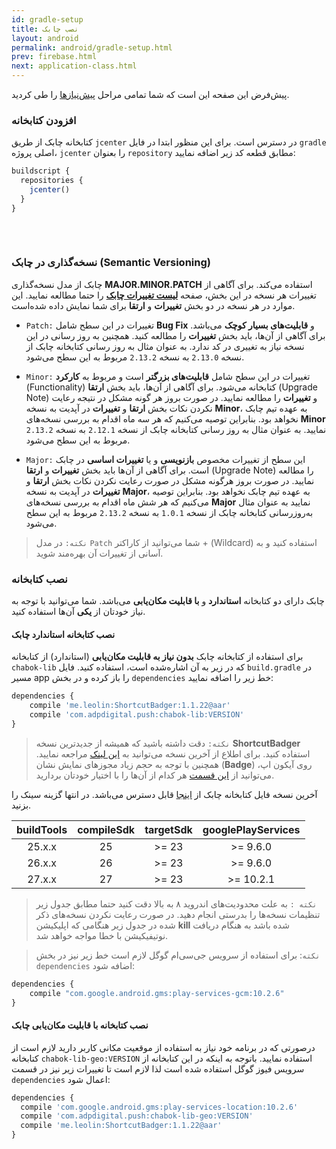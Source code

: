 ```yaml
---
id: gradle-setup
title: نصب چابک
layout: android
permalink: android/gradle-setup.html
prev: firebase.html
next: application-class.html
---
```


پیش‌فرض این صفحه این است که شما تمامی مراحل [پیش‌نیازها](https://doc.chabokpush.com/android/required.html) را طی کردید.

### افزودن کتابخانه

کتابخانه چابک از طریق `jcenter` در دسترس است. برای این منظور ابتدا در فایل `gradle` اصلی پروژه، `jcenter` را بعنوان `repository` مطابق قطعه کد زیر اضافه نمایید:

```javascript
buildscript {
  repositories {
    jcenter()
  }
}
  
```
<Br>

### نسخه‌گذاری در چابک  (Semantic Versioning)

چابک از مدل نسخه‌گذاری **MAJOR.MINOR.PATCH** استفاده می‌کند. برای آگاهی از تغییرات هر نسخه در این بخش، صفحه [**لیست تغییرات چابک**](https://doc.chabokpush.com/android/release-note.html) را حتما مطالعه نمایید. این موارد در هر نسخه در دو بخش **تغییرات** و **ارتقا** برای شما نمایش داده شده‌است.

- `Patch:` تغییرات در این سطح شامل **Bug Fix** و **قابلیت‌های بسیار کوچک** می‌باشد. برای آگاهی از آن‌ها، باید بخش **تغییرات** را مطالعه کنید. همچنین به روز رسانی در این نسخه نیاز به تغییری در کد ندارد. به عنوان مثال به‌ روز رسانی کتابخانه چابک از نسخه `2.13.0` به نسخه `2.13.2` مربوط به این سطح می‌شود.

- `Minor:` تغییرات در این سطح شامل **قابلیت‌های بزرگتر** است و مربوط به **کارکرد** (Functionality) کتابخانه می‌شود. برای آگاهی از آن‌ها، باید بخش **ارتقا** (Upgrade Note) و **تغییرات** را مطالعه نمایید. در صورت بروز هر گونه مشکل در نتیجه رعایت نکردن نکات بخش **ارتقا** و **تغییرات** در آپدیت به نسخه **Minor**، به عهده تیم چابک نخواهد بود. بنابراین توصیه می‌کنیم که هر سه ماه اقدام به بررسی نسخه‌های **Minor** نمایید. به عنوان مثال به‌ روز رسانی کتابخانه چابک از نسخه `2.12.1` به نسخه `2.13.2` مربوط به این سطح می‌شود.

- `Major:` این سطح از تغییرات مخصوص **بازنویسی** و یا **تغییرات اساسی** در چابک است. برای آگاهی از آن‌ها باید بخش **تغییرات** و **ارتقا** (Upgrade Note) را مطالعه نمایید. در صورت بروز هرگونه مشکل در صورت رعایت نکردن نکات بخش **ارتقا** و **تغییرات** در آپدیت به نسخه **Major**، به عهده تیم چابک نخواهد بود.  بنابراین توصیه می‌کنیم که هر شش ماه اقدام به بررسی نسخه‌های **Major** نمایید به عنوان مثال به‌روزرسانی کتابخانه چابک از نسخه `1.0.1` به نسخه `2.13.2` مربوط به این سطح می‌شود.

> `نکته:` در مدل `Patch` شما می‌توانید از کاراکتر + (Wildcard) استفاده کنید و به آسانی از تغییرات آن بهره‌مند شوید.

### نصب کتابخانه
چابک دارای دو کتابخانه **استاندارد** و **با قابلیت مکان‌یابی** می‌باشد. شما می‌توانید با توجه به نیاز خودتان از **یکی** آن‌ها استفاده کنید.

#### نصب کتابخانه استاندارد چابک
برای استفاده از کتابخانه چابک **بدون نیاز به قابلیت مکان‌یابی** (استاندارد) از کتابخانه `chabok-lib` که در زیر به آن اشاره‌شده است، استفاده کنید. 
فایل `build.gradle` در مسیر app را باز کرده و در بخش `dependencies` خط زیر را اضافه نمایید:

```javascript
dependencies {
    compile 'me.leolin:ShortcutBadger:1.1.22@aar'
    compile 'com.adpdigital.push:chabok-lib:VERSION'
}
```

> `نکته:` دقت داشته باشید که همیشه از جدیدترین نسخه **ShortcutBadger** استفاده کنید. برای اطلاع از آخرین نسخه می‌توانید به [این لینک](https://github.com/leolin310148/ShortcutBadger) مراجعه نمایید. همچنین با توجه به حجم زیاد مجوزهای نمایش نشان (**Badge**) روی آیکون اپ،‌ می‌توانید از [این قسمت](https://doc.chabokpush.com/android/features.html#برداشتن-مجوزهای-غیر-ضروری-برای-نمایش-نشان-badge-روی-آیکون) هر کدام از آن‌ها را با اختیار خودتان بردارید. 

آخرین نسخه فایل کتابخانه چابک از  [اینجا](https://bintray.com/bintray/jcenter?filterByPkgName=com.adpdigital.push) قابل دسترس می‌باشد.
در انتها گزینه سینک را بزنید.

<table dir="ltr">
    <thead>
    <tr align="center">
        <th>buildTools</th>
        <th>compileSdk</th>
        <th>targetSdk</th>
        <th>googlePlayServices</th>
    </tr>
    </thead>
    <tbody>
    <tr align="center">
        <td>25.x.x</td>
        <td>25</td>
        <td>&gt;= 23</td>
        <td>&gt;= 9.6.0</td>
    </tr>
    <tr align="center">
        <td>26.x.x</td>
        <td>26</td>
        <td>&gt;= 23</td>
        <td>&gt;= 9.6.0</td>
    </tr>
    <tr align="center">
        <td>27.x.x</td>
        <td>27</td>
        <td>&gt;= 23</td>
        <td>&gt;= 10.2.1</td>
    </tr>
    </tbody>
</table>

> `نکته :` به علت محدودیت‌‌های اندروید ۸ به بالا دقت کنید حتما مطابق جدول زیر تنظیمات نسخه‌ها را بدرستی انجام دهید.  در صورت رعایت نکردن نسخه‌های ذکر شده در جدول زیر هنگامی که اپلیکیشن **kill** شده باشد به هنگام دریافت نوتیفیکیشن با خطا مواجه خواهد شد.

> `نکته`: برای استفاده از سرویس جی‌سی‌ام گوگل لازم است خط زیر نیز در بخش
> `dependencies`  اضافه شود:

```javascript
dependencies {
    compile "com.google.android.gms:play-services-gcm:10.2.6" 
}
```

#### نصب کتابخانه با قابلیت مکان‌یابی چابک

درصورتی که در برنامه خود نیاز به استفاده از موقعیت مکانی کاربر دارید لازم است از کتابخانه `chabok-lib-geo:VERSION` استفاده نمایید. 
 باتوجه به اینکه در این کتابخانه از سرویس فیوز گوگل استفاده شده است لذا لازم است تا تغییرات زیر نیز در قسمت ‌‌‌`dependencies` اعمال شود:
 
 ```javascript
dependencies {
   compile 'com.google.android.gms:play-services-location:10.2.6'
   compile 'com.adpdigital.push:chabok-lib-geo:VERSION'
   compile 'me.leolin:ShortcutBadger:1.1.22@aar'
}  
```
